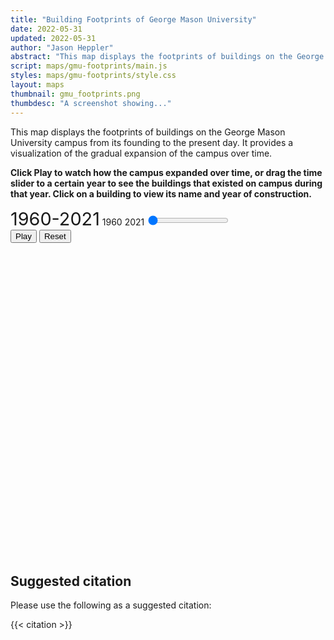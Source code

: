 ```yaml
---
title: "Building Footprints of George Mason University"
date: 2022-05-31
updated: 2022-05-31
author: "Jason Heppler"
abstract: "This map displays the footprints of buildings on the George Mason University campus from its founding to the present day."
script: maps/gmu-footprints/main.js
styles: maps/gmu-footprints/style.css
layout: maps
thumbnail: gmu_footprints.png
thumbdesc: "A screenshot showing..."
---
```


This map displays the footprints of buildings on the George Mason University campus from its founding to the present day. It provides a visualization of the gradual expansion of the campus over time. 

**Click Play to watch how the campus expanded over time, or drag the time slider to a certain year to see the buildings that existed on campus during that year. Click on a building to view its name and year of construction.**

<div class="cell">
    <label for="year-slider" id="year-range" class="timeline-label" style="font-size: 1.8rem;">1960-2021</label>
    <label for="year-start" class="timeline-label float-left">1960</label>
    <label for="year-end" class="timeline-label float-right">2021</label>
    <input id="year-slider"
        type="range" 
        min="1960" 
        max="2021"
        step="1" 
        value="0"
        oninput="document.getElementById('year-range').innerHTML = this.value;"
        class="w-3/4 h-2 bg-gray-200 rounded-lg appearance-none cursor-pointer">
</div>
<div class="flex justify-center rounded-lg text-lg mb-4" role="group">
    <button id="playTimeline" class="bg-sky-600 text-white active:bg-sky-600 hover:bg-sky-800 font-bold uppercase text-xs px-4 py-2 rounded shadow hover:shadow-md outline-none focus:outline-none mr-1 mb-1 ease-linear transition-all duration-150" type="button">Play</button>
    <button id="resetTimeline" class="bg-sky-600 text-white active:bg-sky-600 hover:bg-sky-800 font-bold uppercase text-xs px-4 py-2 rounded shadow hover:shadow-md outline-none focus:outline-none mr-1 mb-1 ease-linear transition-all duration-150 inline-block" type="button">Reset</button>
</div>

<div id="visualization" style="height:500px; width:100%; margin-bottom: 2em;"></div>


## Suggested citation

Please use the following as a suggested citation:

{{< citation >}}